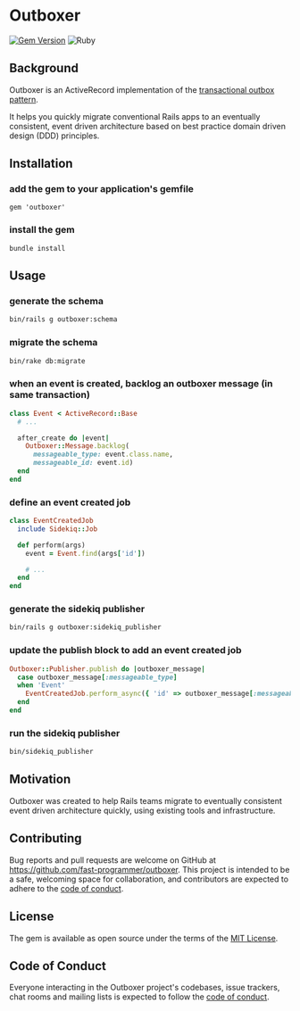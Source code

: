 # Outboxer

[![Gem Version](https://badge.fury.io/rb/outboxer.svg)](https://badge.fury.io/rb/outboxer)
![Ruby](https://github.com/fast-programmer/outboxer/actions/workflows/master.yml/badge.svg)

## Background

Outboxer is an ActiveRecord implementation of the [transactional outbox pattern](https://microservices.io/patterns/data/transactional-outbox.html).

It helps you quickly migrate conventional Rails apps to an eventually consistent, event driven architecture based on best practice domain driven design (DDD) principles.

## Installation

### add the gem to your application's gemfile

```
gem 'outboxer'
```

### install the gem

```
bundle install
```

## Usage

### generate the schema

```bash
bin/rails g outboxer:schema
```

### migrate the schema

```bash
bin/rake db:migrate
```

###  when an event is created, backlog an outboxer message (in same transaction)

```ruby
class Event < ActiveRecord::Base
  # ...

  after_create do |event|
    Outboxer::Message.backlog(
      messageable_type: event.class.name,
      messageable_id: event.id)
  end
end
```

### define an event created job

```ruby
class EventCreatedJob
  include Sidekiq::Job

  def perform(args)
    event = Event.find(args['id'])

    # ...
  end
end
```

### generate the sidekiq publisher

```bash
bin/rails g outboxer:sidekiq_publisher
```


### update the publish block to add an event created job

```ruby
Outboxer::Publisher.publish do |outboxer_message|
  case outboxer_message[:messageable_type]
  when 'Event'
    EventCreatedJob.perform_async({ 'id' => outboxer_message[:messageable_id] })
  end
end
```

### run the sidekiq publisher

```bash
bin/sidekiq_publisher
```

## Motivation

Outboxer was created to help Rails teams migrate to eventually consistent event driven architecture quickly, using existing tools and infrastructure.

## Contributing

Bug reports and pull requests are welcome on GitHub at https://github.com/fast-programmer/outboxer. This project is intended to be a safe, welcoming space for collaboration, and contributors are expected to adhere to the [code of conduct](https://github.com/fast-programmer/outboxer/blob/main/CODE_OF_CONDUCT.md).

## License

The gem is available as open source under the terms of the [MIT License](https://opensource.org/licenses/MIT).

## Code of Conduct

Everyone interacting in the Outboxer project's codebases, issue trackers, chat rooms and mailing lists is expected to follow the [code of conduct](https://github.com/fast-programmer/outboxer/blob/main/CODE_OF_CONDUCT.md).
